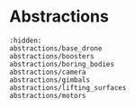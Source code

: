 # Abstractions

```{toctree}
:hidden:
abstractions/base_drone
abstractions/boosters
abstractions/boring_bodies
abstractions/camera
abstractions/gimbals
abstractions/lifting_surfaces
abstractions/motors
```
